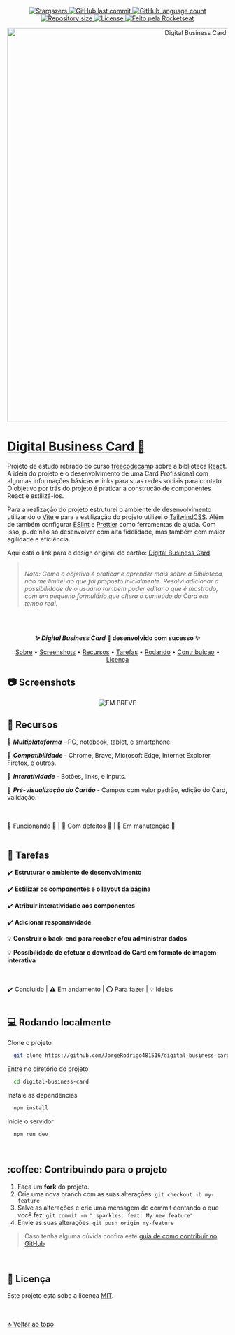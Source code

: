 <p align="center" id="top">
  <a href="https://github.com/JorgeRodrigo481516/digital-business-card/stargazers">
    <img alt="Stargazers" src="https://img.shields.io/github/stars/JorgeRodrigo481516/digital-business-card?style=social">
  </a>
  <a href="https://github.com/JorgeRodrigo481516/digital-business-card/commits/main">
    <img alt="GitHub last commit" src="https://img.shields.io/github/last-commit/JorgeRodrigo481516/digital-business-card">
  </a>
  <a href="#">
    <img alt="GitHub language count" src="https://img.shields.io/github/languages/count/JorgeRodrigo481516/digital-business-card?color=3F71FF">
  </a>
  <a href="#">
    <img alt="Repository size" src="https://img.shields.io/github/repo-size/JorgeRodrigo481516/digital-business-card">
  </a>
  <a href="./LICENSE.md">
    <img alt="License" src="https://img.shields.io/badge/license-MIT-blue">
  </a>
  <a href="https://www.linkedin.com/in/jorge-rodrigo-rosario-de-almeida">
    <img alt="Feito pela Rocketseat" src="https://img.shields.io/badge/feito%20por-Jorge%20Rodrigo-1F51FF">
  </a>
</p>


<p align="center">
  <img width="900px" src="https://user-images.githubusercontent.com/79382459/165197949-467ba82c-133f-4539-b4c2-fa75d7927d54.png" alt="Digital Business Card website"
</p>


	
<a href="https://jorgerodrigo481516.github.io/digital-business-card"><h1 id="sobre"> Digital Business Card 🔗 </h1></a>

Projeto de estudo retirado do curso [freecodecamp](https://www.youtube.com/watch?v=bMknfKXIFA8) sobre a biblioteca [React](https://reactjs.org/). A ideia do projeto é o desenvolvimento de uma Card Profissional com algumas informações básicas e links para suas redes sociais para contato. O objetivo por trás do projeto é praticar a construção de componentes React e estilizá-los.

Para a realização do projeto estruturei o ambiente de desenvolvimento utilizando o [Vite](https://vitejs.dev/) e para a estilização do projeto utilizei o [TailwindCSS](https://tailwindcss.com/). Além de também configurar [ESlint](https://eslint.org/) e [Prettier](https://prettier.io/) como ferramentas de ajuda. Com isso, pude não só desenvolver com alta fidelidade, mas também com maior agilidade e eficiência.

Aqui está o link para o design original do cartão: [Digital Business Card](https://www.figma.com/file/4ctPLUvIn5b5Ep6YPOZWWd/Digital-Business-Card)

> <em><br>
Nota: Como o objetivo é praticar e aprender mais sobre a Biblioteca, não me limitei ao que foi proposto inicialmente. Resolvi adicionar a possibilidade de o usuário também poder editar o que é mostrado, com um pequeno formulário que altera o conteúdo do Card em tempo real.
</em>


<br> <br>
<p align="center" color="green"><strong> ✨ <em>Digital Business Card</em> 💙 desenvolvido com sucesso  ✨ </strong></p>


<p align="center">
 <a href="#sobre">Sobre</a> •
 <a href="#screenshots">Screenshots</a> •
 <a href="#recursos">Recursos</a> • 
 <a href="#tarefas">Tarefas</a> • 
 <a href="#instalacao">Rodando</a> • 
 <a href="#contribuicao">Contribuicao</a> • 
 <a href="#licenca">Licença</a>
</p>


<h2 id="screenshots"> 📷 Screenshots </h2>

<p align="center">
  <img src="https://user-images.githubusercontent.com/79382459/165197949-467ba82c-133f-4539-b4c2-fa75d7927d54.png" alt="EM BREVE"
</p>
	
<br>
<h2 id="recursos"> 🧰 Recursos </h2>

🔷 <strong><em> Multiplataforma </em></strong> - PC, notebook, tablet, e smartphone.

🔷 <strong><em> Compatibilidade </em></strong> - Chrome, Brave, Microsoft Edge, Internet Explorer, Firefox, e outros.

🔷 <strong><em> Interatividade </em></strong> - Botões, links, e inputs.

🔷 <strong><em> Pré-visualização do Cartão </em></strong> - Campos com valor padrão, edição do Card, validação.


<br>
<br>
🔷 Funcionando 🔹  |  🔶 Com defeitos 🔸  |  🔺 Em manutenção 🔺
	
<br>
<br>
<h2 id="tarefas"> 📑 Tarefas </h2>

✔️ <strong> Estruturar o ambiente de desenvolvimento </strong>

✔️ <strong> Estilizar os componentes e o layout da página </strong>

✔️ <strong> Atribuir interatividade aos componentes </strong>

✔️ <strong> Adicionar responsividade </strong>

💡 <strong> Construir o back-end para receber e/ou administrar dados </strong>

💡 <strong> Possibilidade de efetuar o download do Card em formato de imagem interativa</strong>

<br>
<br>
✔️ Concluído  |  ⚠️ Em andamento  |  ⭕ Para fazer  |  💡 Ideias

<br>
<br>
<h2 id="instalacao"> 💻 Rodando localmente </h2>

Clone o projeto

```bash
  git clone https://github.com/JorgeRodrigo481516/digital-business-card.git
```

Entre no diretório do projeto

```bash
  cd digital-business-card
```

Instale as dependências

```bash
  npm install
```

Inicie o servidor

```bash
  npm run dev
```


<br>
<h2 id="contribuicao"> :coffee: Contribuindo para o projeto </h2>

1. Faça um **fork** do projeto.
2. Crie uma nova branch com as suas alterações: `git checkout -b my-feature`
3. Salve as alterações e crie uma mensagem de commit contando o que você fez: `git commit -m ":sparkles: feat: My new feature"`
4. Envie as suas alterações: `git push origin my-feature`
> Caso tenha alguma dúvida confira este [guia de como contribuir no GitHub](https://www.dataschool.io/how-to-contribute-on-github/)


<br>
<h2 id="licenca"> 📝 Licença </h2>

Este projeto esta sobe a licença [MIT](./LICENSE.md).

<br><br>[🔝 Voltar ao topo](#top) <br>
